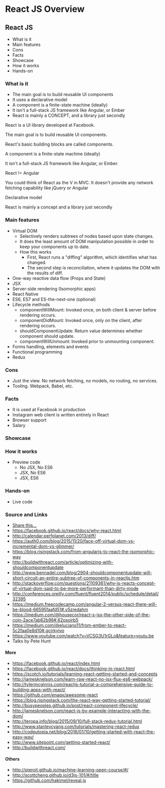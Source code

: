 # React JS Overview

## React JS

- What is it
- Main features
- Cons
- Facts
- Showcase
- How it works
- Hands-on

### What is it

- The main goal is to build reusable UI components
- It uses a declarative model
- A component is a finite-state machine (ideally)
- It isn't a full-stack JS framework like Angular, or Ember
- React is mainly a CONCEPT, and a library just secondly

React is a UI library developed at Facebook.

The main goal is to build reusable UI components.

React's basic building blocks are called components.

A component is a finite-state machine (ideally)

It isn't a full-stack JS framework like Angular, or Ember.

React != Angular

You could think of React as the V in MVC. It doesn't provide any network fetching capability like jQuery or Angular

Declarative model

React is mainly a concept and a library just secondly

### Main features

- Virtual DOM
    - Selectively renders subtrees of nodes based upon state changes.
    - It does the least amount of DOM manipulation possible in order to keep your components up to date.
    - How this works
        - First, React runs a "diffing" algorithm, which identifies what has changed.
        - The second step is reconciliation, where it updates the DOM with the results of diff.
- One-way reactive data flow (Props and State)
- JSX
- Server-side rendering (Isomorphic apps)
- React Native
- ES6, ES7 and ES-the-next-one (optional)
- Lifecycle methods
    - componentWillMount: Invoked once, on both client & server before rendering occurs.
    - componentDidMount: Invoked once, only on the client, after rendering occurs.
    - shouldComponentUpdate: Return value determines whether component should update.
    - componentWillUnmount: Invoked prior to unmounting component.
- Forms handling, elements and events
- Functional programming
- Redux

### Cons

- Just the view. No network fetching, no models, no routing, no services.
- Tooling. Webpack, Babel, etc.

### Facts

- It is used at Facebook in production
- Instagram web client is written entirely in React
- Browser support
- Salary

### Showcase

### How it works

- Preview code
    - No JSX, No ES6
    - JSX, No ES6
    - JSX, ES6

### Hands-on

- Live code

### Source and Links

- [Share this...](http://www.sitepoint.com/getting-started-react-jsx/)
- https://facebook.github.io/react/docs/why-react.html
- http://calendar.perfplanet.com/2013/diff/
- https://auth0.com/blog/2015/11/20/face-off-virtual-dom-vs-incremental-dom-vs-glimmer/
- https://blog.risingstack.com/from-angularjs-to-react-the-isomorphic-way
- http://buildwithreact.com/article/optimizing-with-shouldcomponentupdate
- http://www.bennadel.com/blog/2904-shouldcomponentupdate-will-short-circuit-an-entire-subtree-of-components-in-reactjs.htm
- http://stackoverflow.com/questions/21109361/why-is-reacts-concept-of-virtual-dom-said-to-be-more-performant-than-dirty-mode
- http://conferences.oreilly.com/fluent/fluent2014/public/schedule/detail/32395
- https://medium.freecodecamp.com/angular-2-versus-react-there-will-be-blood-66595faafd51#.v5zredahm
- https://medium.com/@housecor/react-s-jsx-the-other-side-of-the-coin-2ace7ab62b98#.62osoirb5
- https://medium.com/@eluciano11/from-ember-to-react-5c2faa0e8d10#.gcirkyivo
- https://www.youtube.com/watch?v=VCSG3U1rGLo&feature=youtu.be
- Talks by Pete Hunt

#### More

- https://facebook.github.io/react/index.html
- https://facebook.github.io/react/docs/thinking-in-react.html
- https://scotch.io/tutorials/learning-react-getting-started-and-concepts
- http://jamesknelson.com/learn-raw-react-no-jsx-flux-es6-webpack/
- http://tylermcginnis.com/reactjs-tutorial-a-comprehensive-guide-to-building-apps-with-react/
- https://github.com/enaqx/awesome-react
- https://blog.risingstack.com/the-react-way-getting-started-tutorial/
- http://busypeoples.github.io/post/react-component-lifecycle/
- http://jamesknelson.com/react-js-by-example-interacting-with-the-dom/
- http://teropa.info/blog/2015/09/10/full-stack-redux-tutorial.html
- http://www.stanleycyang.com/tutorials/mastering-react-redux
- http://codeutopia.net/blog/2016/01/10/getting-started-with-react-the-easy-way/
- http://www.sitepoint.com/getting-started-react/
- http://buildwithreact.com/

#### Others

- http://pieroit.github.io/machine-learning-open-course/#/
- http://scottcheng.github.io/d3js-101/#/title
- https://github.com/hakimel/reveal.js
